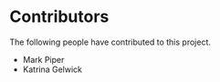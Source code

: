 # Contributors

The following people have contributed to this project.

* Mark Piper
* Katrina Gelwick